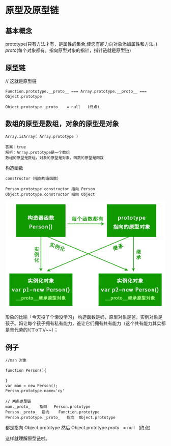 # 原型及原型链

## 基本概念

prototype(只有方法才有，是属性的集合,使您有能力向对象添加属性和方法。)   
_proto_(每个对象都有，指向原型对象的指针，指针链就是原型链)  


## 原型链
// 这就是原型链  
```
Function.prototype.__proto__ === Array.prototype.__proto__ === Object.prototype  

Object.prototype._proto_   = null   (终点)
```

## 数组的原型是数组，对象的原型是对象

```
Array.isArray( Array.prototype )

答案：true
解析：Array.prototype是一个数组
数组的原型是数组，对象的原型是对象，函数的原型是函数

```
构造函数

```
constructor（指向构造函数）

Person.prototype.constructor 指向 Person
Object.prototype.constructor 指向 Object
```

![这是图片](./img/原型.png)

形象的比喻「今天投了个懒没学习」
构造函数是妈，原型对象是爸，实例对象是孩子。妈让每个孩子拥有私有能力，爸让它们拥有共有能力（这个共有能力其实都是爸代劳的/(ㄒoㄒ)/~~）；

## 例子


```
//man 对象

function Person(){

}
var man = new Person();
Person.prototype.name='cy'

// 两条原型链
man._proto_    指向   Person.prototype
Person._proto_  指向    Function.prototype
Person.prototype._proto_   指向  Object.prototype

```

都是指向 Object.prototype 然后 Object.prototype._proto_   = null   (终点)

这样就理解原型链啦。
